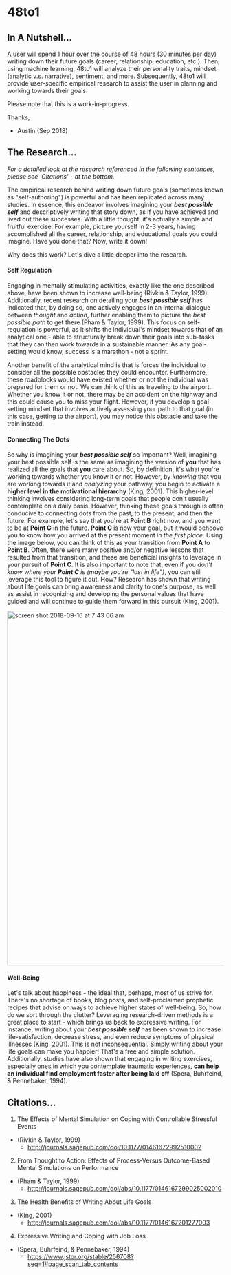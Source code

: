 # 48to1

## In A Nutshell...
A user will spend 1 hour over the course of 48 hours (30 minutes per day) writing down their future goals (career, relationship, education, etc.). Then, using machine learning, 48to1 will analyze their personality traits, mindset (analytic v.s. narrative), sentiment, and more. Subsequently, 48to1 will provide user-specific empirical research to assist the user in planning and working towards their goals.

Please note that this is a work-in-progress. 

Thanks,
- Austin (Sep 2018)

## The Research...
_For a detailed look at the research referenced in the following sentences, please see 'Citations' - at the bottom._

The empirical research behind writing down future goals (sometimes known as "self-authoring") is powerful and has been replicated across many studies. In essence, this endeavor involves imagining your ***best possible self*** and descriptively writing that story down, as if you have achieved and lived out these successes. With a little thought, it's actually a simple and fruitful exercise. For example, picture yourself in 2-3 years, having accomplished all the career, relationship, and educational goals you could imagine. Have you done that? Now, write it down!

Why does this work? Let's dive a little deeper into the research. 

#### Self Regulation
Engaging in mentally stimulating activities, exactly like the one described above, have been shown to increase well-being (Rivkin & Taylor, 1999). Additionally, recent research on detailing your ***best possible self*** has indicated that, by doing so, one actively engages in an internal dialogue between *thought* and *action*, further enabling them to picture the *best possible path* to get there (Pham & Taylor, 1999). This focus on self-regulation is powerful, as it shifts the individual's mindset towards that of an analytical one - able to structurally break down their goals into sub-tasks that they can then work towards in a sustainable manner. As any goal-setting would know, success is a marathon - not a sprint.

Another benefit of the analytical mind is that is forces the individual to consider all the possible obstacles they could encounter. Furthermore, these roadblocks would have existed whether or not the individual was prepared for them or not. We can think of this as traveling to the airport. Whether you know it or not, there may be an accident on the highway and this could cause you to miss your flight. However, if you develop a goal-setting mindset that involves actively assessing your path to that goal (in this case, getting to the airport), you may notice this obstacle and take the train instead. 


#### Connecting The Dots
So why is imagining your ***best possible self*** so important? Well, imagining your best possible self is the same as imagining the version of **you** that has realized all the goals that **you** care about. So, by definition, it's what you're working towards whether you know it or not. However, by *knowing* that you are working towards it and *analyzing* your pathway, you begin to activate a **higher level in the motivational hierarchy** (King, 2001). This higher-level thinking involves considering long-term goals that people don't usually contemplate on a daily basis. However, thinking these goals through is often conducive to connecting dots from the past, to the present, and then the future. For example, let's say that you're at **Point B** right now, and you want to be at **Point C** in the future. **Point C** is now your goal, but it would behoove you to know how you arrived at the present moment *in the first place*. Using the image below, you can think of this as your transition from **Point A** to **Point B**. Often, there were many positive and/or negative lessons that resulted from that transition, and these are beneficial insights to leverage in your pursuit of **Point C**. It is also important to note that, even if you *don't know where your **Point C** is (maybe you're "lost in life")*, you can still leverage this tool to figure it out. How? Research has shown that writing about life goals can bring awareness and clarity to one's purpose, as well as assist in recognizing and developing the personal values that have guided and will continue to guide them forward in this pursuit (King, 2001).

<img width="822" alt="screen shot 2018-09-16 at 7 43 06 am" src="https://user-images.githubusercontent.com/34213201/45597639-302edf80-b984-11e8-90e5-393a9d9f9e3b.png">

#### Well-Being
Let's talk about happiness - the ideal that, perhaps, most of us strive for. There's no shortage of books, blog posts, and self-proclaimed prophetic recipes that advise on ways to achieve higher states of well-being. So, how do we sort through the clutter? Leveraging research-driven methods is a great place to start - which brings us back to expressive writing. For instance, writing about your ***best possible self*** has been shown to increase life-satisfaction, decrease stress, and even reduce symptoms of physical illnesses (King, 2001). This is not inconsequential. Simply writing about your life goals can make you happier! That's a free and simple solution. Additionally, studies have also shown that engaging in writing exercises, especially ones in which you contemplate traumatic experiences, **can help an individual find employment faster after being laid off** (Spera, Buhrfeind, & Pennebaker, 1994). 


## Citations...

1) The Effects of Mental Simulation on Coping with Controllable Stressful Events
- (Rivkin & Taylor, 1999)
  - http://journals.sagepub.com/doi/10.1177/01461672992510002

2) From Thought to Action: Effects of Process-Versus Outcome-Based Mental Simulations on Performance
- (Pham & Taylor, 1999)
  - http://journals.sagepub.com/doi/abs/10.1177/0146167299025002010

3) The Health Benefits of Writing About Life Goals
- (King, 2001)
  - http://journals.sagepub.com/doi/abs/10.1177/0146167201277003

4) Expressive Writing and Coping with Job Loss
- (Spera, Buhrfeind, & Pennebaker, 1994)
  - https://www.jstor.org/stable/256708?seq=1#page_scan_tab_contents
